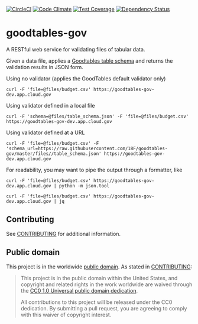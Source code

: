 [![CircleCI](https://circleci.com/gh/18F/goodtables-gov.svg?style=svg)](https://circleci.com/gh/18F/goodtables-gov)
[![Code Climate](https://codeclimate.com/github/18F/goodtables-gov/badges/gpa.svg)](https://codeclimate.com/github/18F/goodtables-gov)
[![Test Coverage](https://api.codeclimate.com/v1/badges/64c844cfb81719648d70/test_coverage)](https://codeclimate.com/github/18F/goodtables-gov/test_coverage)
[![Dependency Status](https://gemnasium.com/badges/github.com/18F/goodtables-gov.svg)](https://gemnasium.com/github.com/18F/goodtables-gov)


# goodtables-gov

A RESTful web service for validating files of tabular data.

Given a data file, applies a
[Goodtables table schema](https://github.com/frictionlessdata/goodtables-py)
and returns the validation results in JSON form.

Using no validator (applies the GoodTables default validator only)

    curl -F 'file=@files/budget.csv' https://goodtables-gov-dev.app.cloud.gov

Using validator defined in a local file

    curl -F 'schema=@files/table_schema.json' -F 'file=@files/budget.csv'   https://goodtables-gov-dev.app.cloud.gov

Using validator defined at a URL

    curl -F 'file=@files/budget.csv' -F 'schema_url=https://raw.githubusercontent.com/18F/goodtables-gov/master/files//table_schema.json' https://goodtables-gov-dev.app.cloud.gov

For readability, you may want to pipe the output through a formatter, like

    curl -F 'file=@files/budget.csv' https://goodtables-gov-dev.app.cloud.gov | python -m json.tool

    curl -F 'file=@files/budget.csv' https://goodtables-gov-dev.app.cloud.gov | jq

## Contributing

See [CONTRIBUTING](CONTRIBUTING.md) for additional information.

## Public domain

This project is in the worldwide [public domain](LICENSE.md). As stated in [CONTRIBUTING](CONTRIBUTING.md):

> This project is in the public domain within the United States, and copyright and related rights in the work worldwide are waived through the [CC0 1.0 Universal public domain dedication](https://creativecommons.org/publicdomain/zero/1.0/).
>
> All contributions to this project will be released under the CC0 dedication. By submitting a pull request, you are agreeing to comply with this waiver of copyright interest.
